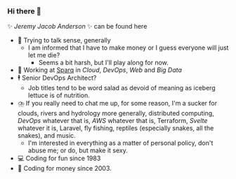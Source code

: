 ### Hi there 👋

✨ _Jeremy Jacob Anderson_ ✨ can be found here
- 🤔 Trying to talk sense, generally
  - I am informed that I have to make money or I guess everyone will just let me die?
    - Seems a bit harsh, but I'll play along for now.
- 🥦 Working at [Sparq](https://teamsparq.com) in _Cloud_, _DevOps_, _Web_ and _Big Data_
- 🕴️ Senior DevOps Architect?
  - Job titles tend to be word salad as devoid of meaning as iceberg lettuce is of nutrition.
- ⛈️ If you really need to chat me up, for some reason, I'm a sucker for clouds, rivers and hydrology more generally, distributed computing, _DevOps_ whatever that is, _AWS_ whatever that is, Terraform, _Svelte_ whatever it is, Laravel, fly fishing, reptiles (especially snakes, all the snakes), and music.
  - I'm interested in everything as a matter of personal policy, don't abuse me; or do, but make it sexy.
- 💻 Coding for fun since 1983
- 💸 Coding for money since 2003.
